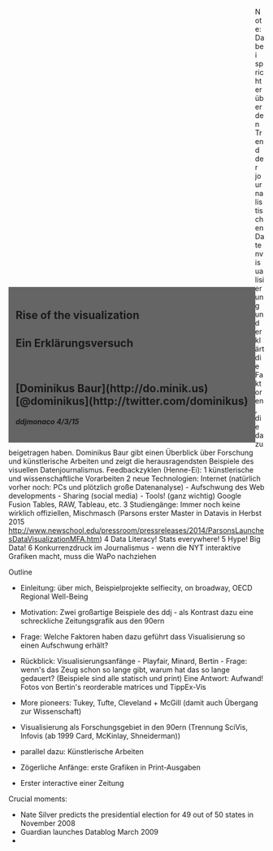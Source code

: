 <section data-background="assets/intro/windmap2.png">
<div style="background:rgba(0,0,0,.6); float: left; padding: 1em;margin-top:550px">
<h1>Rise of the visualization</h1>
<h2>Ein Erklärungsversuch</h2>
<br>
<h2>[Dominikus Baur](http://do.minik.us)<br/> [@dominikus](http://twitter.com/dominikus)</h2>
<h4><i>ddjmonaco 4/3/15</i></h4>
</div>

Note:
Dabei spricht er über den Trend der journalistischen Datenvisualisierung und erklärt die Faktoren, die dazu beigetragen haben. Dominikus Baur gibt einen Überblick über Forschung
und künstlerische Arbeiten und zeigt die herausragendsten Beispiele des visuellen Datenjournalismus.
Feedbackzyklen (Henne-Ei):
1 künstlerische und wissenschaftliche Vorarbeiten
2 neue Technologien: Internet (natürlich vorher noch: PCs und plötzlich große Datenanalyse)
	- Aufschwung des Web developments
	- Sharing (social media)
	- Tools! (ganz wichtig) Google Fusion Tables, RAW, Tableau, etc.
3 Studiengänge: Immer noch keine wirklich offiziellen, Mischmasch (Parsons erster Master in Datavis in Herbst 2015 http://www.newschool.edu/pressroom/pressreleases/2014/ParsonsLaunchesDataVisualizationMFA.htm)
4 Data Literacy! Stats everywhere!
5 Hype! Big Data!
6 Konkurrenzdruck im Journalismus - wenn die NYT interaktive Grafiken macht, muss die WaPo nachziehen

Outline
- Einleitung: über mich, Beispielprojekte selfiecity, on broadway, OECD Regional Well-Being
- Motivation: Zwei großartige Beispiele des ddj - als Kontrast dazu eine schreckliche Zeitungsgrafik aus den 90ern

- Frage: Welche Faktoren haben dazu geführt dass Visualisierung so einen Aufschwung erhält?

- Rückblick: Visualisierungsanfänge - Playfair, Minard, Bertin - Frage: wenn's das Zeug schon so lange gibt, warum hat das so lange gedauert? (Beispiele sind alle statisch und print)
Eine Antwort: Aufwand! Fotos von Bertin's reorderable matrices und TippEx-Vis

- More pioneers: Tukey, Tufte, Cleveland + McGill (damit auch Übergang zur Wissenschaft)
- Visualisierung als Forschungsgebiet in den 90ern (Trennung SciVis, Infovis (ab 1999 Card, McKinlay, Shneiderman))
- parallel dazu: Künstlerische Arbeiten

- Zögerliche Anfänge: erste Grafiken in Print-Ausgaben
- Erster interactive einer Zeitung

Crucial moments:
- Nate Silver predicts the presidential election for 49 out of 50 states in November 2008
- Guardian launches Datablog March 2009
-
</section>

